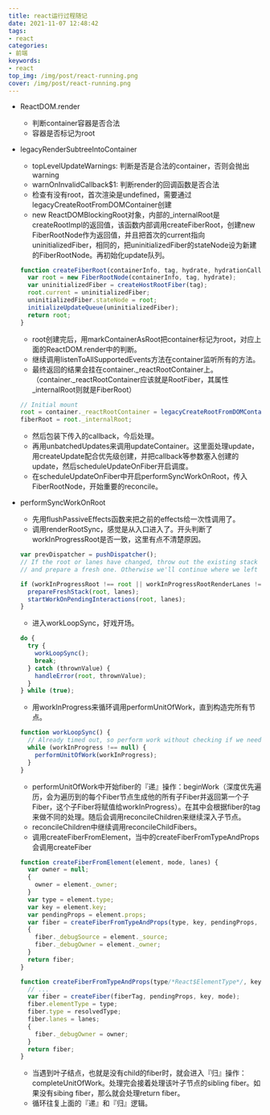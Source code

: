 ```yaml
---
title: react运行过程随记
date: 2021-11-07 12:48:42
tags:
- react
categories:
- 前端
keywords:
- react
top_img: /img/post/react-running.png
cover: /img/post/react-running.png
---
```


+ ReactDOM.render
  - 判断container容器是否合法
  - 容器是否标记为root

+ legacyRenderSubtreeIntoContainer
  - topLevelUpdateWarnings: 判断是否是合法的container，否则会抛出warning
  - warnOnInvalidCallback$1: 判断render的回调函数是否合法
  - 检查有没有root，首次渲染是undefined，需要通过legacyCreateRootFromDOMContainer创建
  - new ReactDOMBlockingRoot对象，内部的_internalRoot是createRootImpl的返回值，该函数内部调用createFiberRoot，创建new FiberRootNode作为返回值，并且把首次的current指向uninitializedFiber，相同的，把uninitializedFiber的stateNode设为新建的FiberRootNode。再初始化update队列。
  ```javascript
  function createFiberRoot(containerInfo, tag, hydrate, hydrationCallbacks) {
    var root = new FiberRootNode(containerInfo, tag, hydrate);
    var uninitializedFiber = createHostRootFiber(tag);
    root.current = uninitializedFiber;
    uninitializedFiber.stateNode = root;
    initializeUpdateQueue(uninitializedFiber);
    return root;
  }
  ```
  - root创建完后，用markContainerAsRoot把container标记为root，对应上面的ReactDOM.render中的判断。
  - 继续调用listenToAllSupportedEvents方法在container监听所有的方法。
  - 最终返回的结果会挂在container._reactRootContainer上。（container._reactRootContainer应该就是RootFiber，其属性_internalRoot则就是FiberRoot）
  ```javascript
  // Initial mount
  root = container._reactRootContainer = legacyCreateRootFromDOMContainer(container, forceHydrate);
  fiberRoot = root._internalRoot;
  ```
  - 然后包装下传入的callback，今后处理。
  - 再用unbatchedUpdates来调用updateContainer。这里面处理update，用createUpdate配合优先级创建，并把callback等参数塞入创建的update，然后scheduleUpdateOnFiber开启调度。
  - 在scheduleUpdateOnFiber中开启performSyncWorkOnRoot，传入FiberRootNode，开始重要的reconcile。

+ performSyncWorkOnRoot
  - 先用flushPassiveEffects函数来把之前的effects给一次性调用了。
  - 调用renderRootSync，感觉是从入口进入了。开头判断了workInProgressRoot是否一致，这里有点不清楚原因。
  ```javascript
  var prevDispatcher = pushDispatcher();
  // If the root or lanes have changed, throw out the existing stack
  // and prepare a fresh one. Otherwise we'll continue where we left off.

  if (workInProgressRoot !== root || workInProgressRootRenderLanes !== lanes) {
    prepareFreshStack(root, lanes);
    startWorkOnPendingInteractions(root, lanes);
  }
  ```
  - 进入workLoopSync，好戏开场。
  ```javascript
  do {
    try {
      workLoopSync();
      break;
    } catch (thrownValue) {
      handleError(root, thrownValue);
    }
  } while (true);
  ```
  - 用workInProgress来循环调用performUnitOfWork，直到构造完所有节点。
  ```javascript
  function workLoopSync() {
    // Already timed out, so perform work without checking if we need to yield.
    while (workInProgress !== null) {
      performUnitOfWork(workInProgress);
    }
  }
  ```
  - performUnitOfWork中开始fiber的『递』操作：beginWork（深度优先遍历，会为遍历到的每个Fiber节点生成他的所有子Fiber并返回第一个子Fiber，这个子Fiber将赋值给workInProgress）。在其中会根据fiber的tag来做不同的处理。随后会调用reconcileChildren来继续深入子节点。
  - reconcileChildren中继续调用reconcileChildFibers。
  - 调用createFiberFromElement，当中的createFiberFromTypeAndProps会调用createFiber
  ```javascript
  function createFiberFromElement(element, mode, lanes) {
    var owner = null;
    {
      owner = element._owner;
    }
    var type = element.type;
    var key = element.key;
    var pendingProps = element.props;
    var fiber = createFiberFromTypeAndProps(type, key, pendingProps, owner, mode, lanes);
    {
      fiber._debugSource = element._source;
      fiber._debugOwner = element._owner;
    }
    return fiber;
  }
  ```
  ```javascript
  function createFiberFromTypeAndProps(type/*React$ElementType*/, key, pendingProps, owner, mode, lanes) {
    // ...
    var fiber = createFiber(fiberTag, pendingProps, key, mode);
    fiber.elementType = type;
    fiber.type = resolvedType;
    fiber.lanes = lanes;
    {
      fiber._debugOwner = owner;
    }
    return fiber;
  }
  ```
  - 当遇到叶子结点，也就是没有child的fiber时，就会进入『归』操作：completeUnitOfWork。处理完会接着处理该叶子节点的sibling fiber。如果没有sibing fiber，那么就会处理return fiber。
  - 循环往复上面的『递』和『归』逻辑。